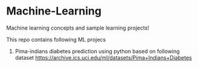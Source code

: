# Machine-Learning
Machine learning concepts and sample learning projects!

This repo contains following ML projecs

1. Pima-indians diabetes prediction using python based on following dataset 
    https://archive.ics.uci.edu/ml/datasets/Pima+Indians+Diabetes
